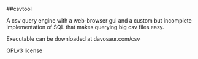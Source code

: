 ##csvtool

A csv query engine with a web-browser gui and a custom but incomplete implementation of SQL that makes querying big csv files easy.

Executable can be downloaded at davosaur.com/csv

GPLv3 license
